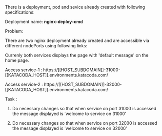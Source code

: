 
There is a deployment, pod and sevice already created with following specifications:

Deployment name: <b>nginx-deploy-cmd</b>

Problem:

There are two nginx deployment already created and are accessible via different nodePorts using
following links:

Currenly both services displays the page with 'default message' on the home page.

Access service-1 : https://[[HOST_SUBDOMAIN]]-31000-[[KATACODA_HOST]].environments.katacoda.com/

Access service-2 : https://[[HOST_SUBDOMAIN]]-32000-[[KATACODA_HOST]].environments.katacoda.com/

Task :
1. Do necessary changes so that when service on port 31000 is accessed the message displayed is  'welcome to service on 31000'


2. Do necessary changes so that when service on port 32000 is accessed the message displayed is  'welcome to service on 32000'


